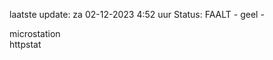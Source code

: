 laatste update: 
za 02-12-2023  4:52   uur 
Status: FAALT - geel - 
<div class="service R">microstation</div><div class="service G">httpstat</div>